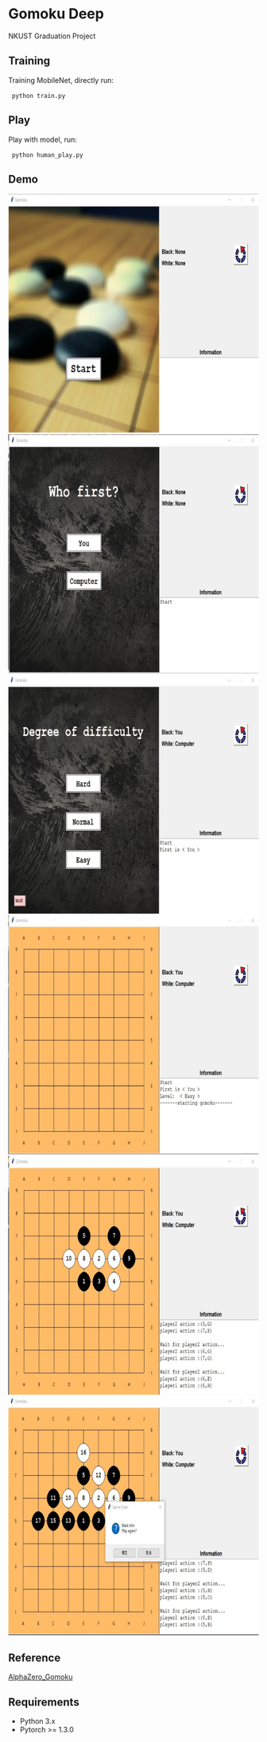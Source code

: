 # Gomoku Deep
 NKUST Graduation Project
## Training
 Training MobileNet, directly run:
 
     python train.py
## Play
 Play with model, run:
 
     python human_play.py
## Demo
<p align="left">
    <img src="/demo/demo1.jpg" width="640" height="480"/>
    <img src="/demo/demo2.jpg" width="640" height="480"/>
    <img src="/demo/demo3.jpg" width="640" height="480"/>
    <img src="/demo/demo4.jpg" width="640" height="480"/>
    <img src="/demo/demo5.jpg" width="640" height="480"/>
    <img src="/demo/demo6.jpg" width="640" height="480"/>
</p>

## Reference
 [AlphaZero_Gomoku](https://github.com/junxiaosong/AlphaZero_Gomoku)
## Requirements
 * Python 3.x
 * Pytorch >= 1.3.0
